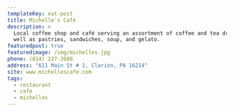 ```yaml
---
templateKey: eat-post
title: Michelle's Café
description: >
  Local coffee shop and café serving an assortment of coffee and tea drinks as
  well as pastries, sandwiches, soup, and gelato. 
featuredpost: true
featuredimage: /img/michelles.jpg
phone: (814) 227-2688
address: "611 Main St # 1, Clarion, PA 16214"
site: www.michellescafe.com
tags:
  - restaurant
  - cafe
  - michelles
---
```

